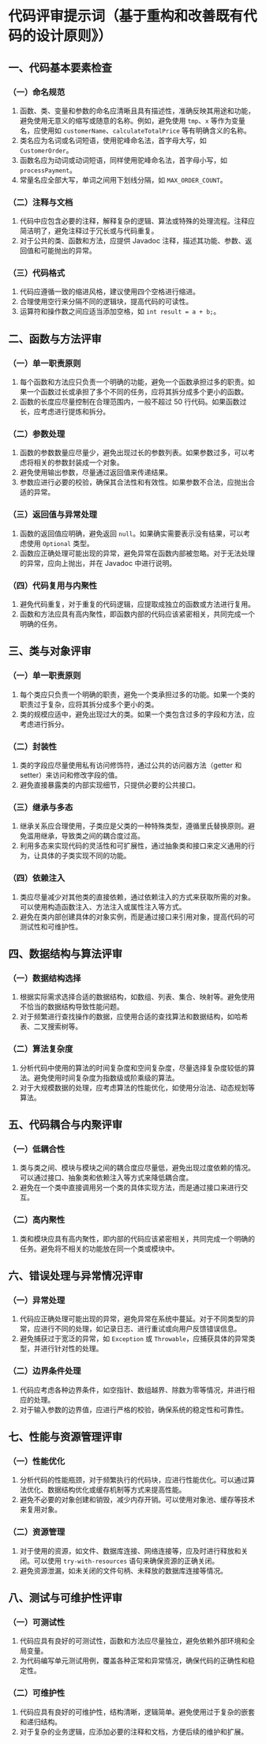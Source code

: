# 代码评审提示词（基于重构和改善既有代码的设计原则》）

## 一、代码基本要素检查
### （一）命名规范
1. 函数、类、变量和参数的命名应清晰且具有描述性，准确反映其用途和功能，避免使用无意义的缩写或随意的名称。例如，避免使用 `tmp`、`x` 等作为变量名，应使用如 `customerName`、`calculateTotalPrice` 等有明确含义的名称。
2. 类名应为名词或名词短语，使用驼峰命名法，首字母大写，如 `CustomerOrder`。
3. 函数名应为动词或动词短语，同样使用驼峰命名法，首字母小写，如 `processPayment`。
4. 常量名应全部大写，单词之间用下划线分隔，如 `MAX_ORDER_COUNT`。

### （二）注释与文档
1. 代码中应包含必要的注释，解释复杂的逻辑、算法或特殊的处理流程。注释应简洁明了，避免注释过于冗长或与代码重复。
2. 对于公共的类、函数和方法，应提供 Javadoc 注释，描述其功能、参数、返回值和可能抛出的异常。

### （三）代码格式
1. 代码应遵循一致的缩进风格，建议使用四个空格进行缩进。
2. 合理使用空行来分隔不同的逻辑块，提高代码的可读性。
3. 运算符和操作数之间应适当添加空格，如 `int result = a + b;`。

## 二、函数与方法评审
### （一）单一职责原则
1. 每个函数和方法应只负责一个明确的功能，避免一个函数承担过多的职责。如果一个函数过长或承担了多个不同的任务，应将其拆分成多个更小的函数。
2. 函数的长度应尽量控制在合理范围内，一般不超过 50 行代码。如果函数过长，应考虑进行提炼和拆分。

### （二）参数处理
1. 函数的参数数量应尽量少，避免出现过长的参数列表。如果参数过多，可以考虑将相关的参数封装成一个对象。
2. 避免使用输出参数，尽量通过返回值来传递结果。
3. 参数应进行必要的校验，确保其合法性和有效性。如果参数不合法，应抛出合适的异常。

### （三）返回值与异常处理
1. 函数的返回值应明确，避免返回 `null`。如果确实需要表示没有结果，可以考虑使用 `Optional` 类型。
2. 函数应正确处理可能出现的异常，避免异常在函数内部被忽略。对于无法处理的异常，应向上抛出，并在 Javadoc 中进行说明。

### （四）代码复用与内聚性
1. 避免代码重复，对于重复的代码逻辑，应提取成独立的函数或方法进行复用。
2. 函数和方法应具有高内聚性，即函数内部的代码应该紧密相关，共同完成一个明确的任务。

## 三、类与对象评审
### （一）单一职责原则
1. 每个类应只负责一个明确的职责，避免一个类承担过多的功能。如果一个类的职责过于复杂，应将其拆分成多个更小的类。
2. 类的规模应适中，避免出现过大的类。如果一个类包含过多的字段和方法，应考虑进行拆分。

### （二）封装性
1. 类的字段应尽量使用私有访问修饰符，通过公共的访问器方法（getter 和 setter）来访问和修改字段的值。
2. 避免直接暴露类的内部实现细节，只提供必要的公共接口。

### （三）继承与多态
1. 继承关系应合理使用，子类应是父类的一种特殊类型，遵循里氏替换原则。避免滥用继承，导致类之间的耦合度过高。
2. 利用多态来实现代码的灵活性和可扩展性，通过抽象类和接口来定义通用的行为，让具体的子类实现不同的功能。

### （四）依赖注入
1. 类应尽量减少对其他类的直接依赖，通过依赖注入的方式来获取所需的对象。可以使用构造函数注入、方法注入或属性注入等方式。
2. 避免在类内部创建具体的对象实例，而是通过接口来引用对象，提高代码的可测试性和可维护性。

## 四、数据结构与算法评审
### （一）数据结构选择
1. 根据实际需求选择合适的数据结构，如数组、列表、集合、映射等。避免使用不恰当的数据结构导致性能问题。
2. 对于频繁进行查找操作的数据，应使用合适的查找算法和数据结构，如哈希表、二叉搜索树等。

### （二）算法复杂度
1. 分析代码中使用的算法的时间复杂度和空间复杂度，尽量选择复杂度较低的算法。避免使用时间复杂度为指数级或阶乘级的算法。
2. 对于大规模数据的处理，应考虑算法的性能优化，如使用分治法、动态规划等算法。

## 五、代码耦合与内聚评审
### （一）低耦合性
1. 类与类之间、模块与模块之间的耦合度应尽量低，避免出现过度依赖的情况。可以通过接口、抽象类和依赖注入等方式来降低耦合度。
2. 避免在一个类中直接调用另一个类的具体实现方法，而是通过接口来进行交互。

### （二）高内聚性
1. 类和模块应具有高内聚性，即内部的代码应该紧密相关，共同完成一个明确的任务。避免将不相关的功能放在同一个类或模块中。

## 六、错误处理与异常情况评审
### （一）异常处理
1. 代码应正确处理可能出现的异常，避免异常在系统中蔓延。对于不同类型的异常，应进行不同的处理，如记录日志、进行重试或向用户反馈错误信息。
2. 避免捕获过于宽泛的异常，如 `Exception` 或 `Throwable`，应捕获具体的异常类型，并进行针对性的处理。

### （二）边界条件处理
1. 代码应考虑各种边界条件，如空指针、数组越界、除数为零等情况，并进行相应的处理。
2. 对于输入参数的边界值，应进行严格的校验，确保系统的稳定性和可靠性。

## 七、性能与资源管理评审
### （一）性能优化
1. 分析代码的性能瓶颈，对于频繁执行的代码块，应进行性能优化。可以通过算法优化、数据结构优化或缓存机制等方式来提高性能。
2. 避免不必要的对象创建和销毁，减少内存开销。可以使用对象池、缓存等技术来复用对象。

### （二）资源管理
1. 对于使用的资源，如文件、数据库连接、网络连接等，应及时进行释放和关闭。可以使用 `try-with-resources` 语句来确保资源的正确关闭。
2. 避免资源泄漏，如未关闭的文件句柄、未释放的数据库连接等情况。

## 八、测试与可维护性评审
### （一）可测试性
1. 代码应具有良好的可测试性，函数和方法应尽量独立，避免依赖外部环境和全局变量。
2. 为代码编写单元测试用例，覆盖各种正常和异常情况，确保代码的正确性和稳定性。

### （二）可维护性
1. 代码应具有良好的可维护性，结构清晰，逻辑简单。避免使用过于复杂的嵌套和递归结构。
2. 对于复杂的业务逻辑，应添加必要的注释和文档，方便后续的维护和扩展。